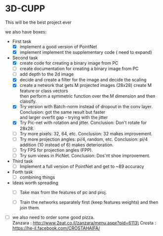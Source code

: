 # 3D-CUPP
This will be the best project ever

we also have boxes:
- First task
  - [X] implement a good version of PointNet
  - [X] implement implement the supplementary code ( need to expand)
- Second task
  - [X] create code for creating a binary image from PC
  - [ ] create documentation for creating a binary image from PC
  - [ ] add depth to the 2d image 
  - [X] decide and create a filter for the image and decide the scaling
  - [X] create a network that gets M projected images (28x28) create M feature or class vectors\
 then perform a symmetric function over the M dimension and then classify.
  - [X] Try version with Batch-norm instead of dropout in the conv layer. Conclusion: got the same result but faster\
   and larger overfit gap - trying with the jitter
  - [X] Try Pic-net with rotation and jitter. Conclusion: Don't rotate for 28x28. 
  - [ ] Try more pixels: 32, 64, etc. Conclusion: 32 makes improvement. 
  - [ ] Try more projection angles: pi/4, random, etc. Conclusion: pi/4 addition (10 instead of 6) makes deterioration.
  - [ ] Try FPS for projection angles (FPP).
  - [ ] Try sum views in PicNet.  Conclusion: Dos'nt shoe improvement.
  
- Third task 
  - [ ] Implement a full version of PointNet and get to ~89 accuracy
- Forth task 
  - [ ] combining things

- Ideas worth spreading
  - [ ] Take max from the features of pc and proj.
  - [ ] Train the networks separately first (keep features weights) and then join them.

  
- [ ] we also need to order some good pizza.\
Zanzara : http://www.2eat.co.il/zanzara/menu.aspx?pid=6113\
Crosta : https://he-il.facebook.com/CROSTAHAIFA/
